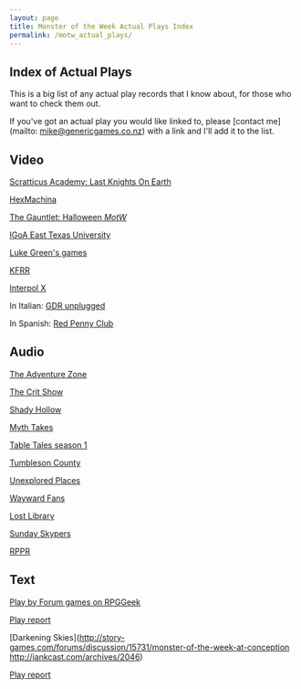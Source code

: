 ```yaml
---
layout: page
title: Monster of the Week Actual Plays Index
permalink: /motw_actual_plays/
---
```

Index of Actual Plays
---------------------
This is a big list of any actual play records that I know about, for those who want to check them out.

If you've got an actual play you would like linked to, please [contact me](mailto: mike@genericgames.co.nz) with a link and I'll add it to the list.

Video
-----
[Scratticus Academy: Last Knights On Earth](https://www.twitch.tv/collections/Hg-a5CbgeRUV4w)

[HexMachina](https://www.twitch.tv/videos/366179244)

[The Gauntlet: Halloween _MotW_](https://youtu.be/QeZv6lQ4H88)

[IGoA East Texas University](https://www.youtube.com/watch?v=A-d1UZY-8Z0&list=PLccARXndpwfg-15iNdN2wU0atyh4ZNyH8)

[Luke Green's games](https://www.youtube.com/playlist?list=PL_1EpyP6ogbDitZ5Zep55PLeErcyD2K5b)

[KFRR](https://www.youtube.com/watch?v=aRLtHNHUsIU)

[Interpol X](http://happyjacks.org/interpolx)

In Italian: [GDR unplugged](https://www.youtube.com/playlist?list=PL8v8kar5pSH5ZotZ-Xy8LA558Vt8mAi4C)

In Spanish: [Red Penny Club](https://www.youtube.com/watch?v=XSOSe_ZddhM&list=PLEbrDuHKYV2Rkla3jE7Ib4x9mj-9POgMD)

Audio
-----
[The Adventure Zone](http://www.maximumfun.org/adventure-zone/setup-adventure-zone-amnesty)

[The Crit Show](https://thecritshowpodcast.com/)

[Shady Hollow](http://welcometoshadyhollow.com/)

[Myth Takes](https://open.spotify.com/show/5LDvlARiOYzuHwxjHY7DoH)

[Table Tales season 1](https://itunes.apple.com/us/podcast/table-tales/id1338113146?mt=2)

[Tumbleson County](https://soundcloud.com/minionworks/sets/troublesome-times-in-tumbleson)

[Unexplored Places](https://unexploredcast.tumblr.com/)

[Wayward Fans](http://www.thewaywardfans.com/podcasts/?tag=Monster+of+the+Week)

[Lost Library](https://itunes.apple.com/us/podcast/the-lost-library/id1358744382)

[Sunday Skypers](http://sunday-skypers.podbean.com/category/monster-of-the-week/)

[RPPR](http://actualplay.roleplayingpublicradio.com/category/systems/powered-by-the-apocalypse/monster-of-the-week/)

Text
----
[Play by Forum games on RPGGeek](https://rpggeek.com/forum/1208385/monster-week/play-forum)

[Play report](http://forums.somethingawful.com/showthread.php?threadid=3501383&pagenumber=10#post407155725)

[Darkening Skies](http://story-games.com/forums/discussion/15731/monster-of-the-week-at-conception
http://jankcast.com/archives/2046)

[Play report](http://rpggeek.com/thread/862434/shs-7-42-campaign-part-1-set-up)
